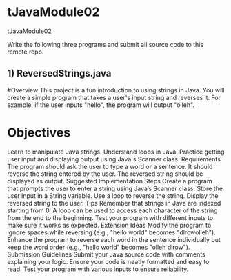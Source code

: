 # tJavaModule02
tJavaModule02

Write the following three programs and submit all source code to this remote repo.

## 1) ReversedStrings.java
#Overview
This project is a fun introduction to using strings in Java. You will create a simple program that takes a user's input string and reverses it. For example, if the user inputs "hello", the program will output "olleh".

# Objectives
Learn to manipulate Java strings.
Understand loops in Java.
Practice getting user input and displaying output using Java's Scanner class.
Requirements
The program should ask the user to type a word or a sentence.
It should reverse the string entered by the user.
The reversed string should be displayed as output.
Suggested Implementation Steps
Create a program that prompts the user to enter a string using Java’s Scanner class.
Store the user input in a String variable.
Use a loop to reverse the string.
Display the reversed string to the user.
Tips
Remember that strings in Java are indexed starting from 0.
A loop can be used to access each character of the string from the end to the beginning.
Test your program with different inputs to make sure it works as expected.
Extension Ideas
Modify the program to ignore spaces while reversing (e.g., "hello world" becomes "dlrowolleh").
Enhance the program to reverse each word in the sentence individually but keep the word order (e.g., "hello world" becomes "olleh dlrow").
Submission Guidelines
Submit your Java source code with comments explaining your logic.
Ensure your code is neatly formatted and easy to read.
Test your program with various inputs to ensure reliability.

